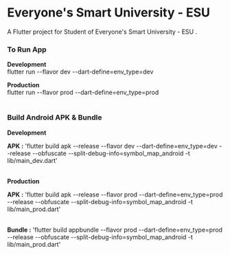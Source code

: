 
# Everyone's Smart University - ESU

A Flutter project for Student of Everyone's Smart University - ESU .

### To Run App

**Development**<br/>
flutter run --flavor dev --dart-define=env_type=dev
<br/>

**Production**<br/>
flutter run --flavor prod --dart-define=env_type=prod
<br/><br/>

### Build Android APK & Bundle

**Development**<br/>

**APK :** 'flutter build apk --release --flavor dev --dart-define=env_type=dev  --release --obfuscate --split-debug-info=symbol_map_android -t lib/main_dev.dart'
<br/><br/>

**Production**<br/>

**APK :** 'flutter build apk --release --flavor prod --dart-define=env_type=prod  --release --obfuscate --split-debug-info=symbol_map_android -t lib/main_prod.dart'
<br/><br/>

**Bundle :** 'flutter build appbundle --flavor prod --dart-define=env_type=prod  --release --obfuscate --split-debug-info=symbol_map_android -t lib/main_prod.dart'
<br/><br/>

